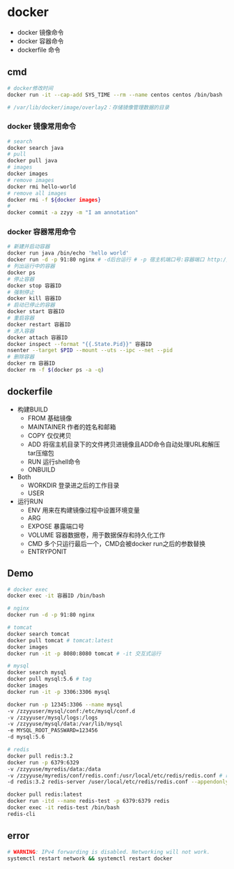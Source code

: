 # docker
- docker 镜像命令
- docker 容器命令
- dockerfile 命令

## cmd
```sh
# docker修改时间
docker run -it --cap-add SYS_TIME --rm --name centos centos /bin/bash

# /var/lib/docker/image/overlay2：存储镜像管理数据的目录
```

### docker 镜像常用命令
```sh
# search
docker search java
# pull
docker pull java
# images
docker images
# remove images
docker rmi hello-world
# remove all images
docker rmi -f ${docker images}
# 
docker commit -a zzyy -m "I am annotation"
```

### docker 容器常用命令
```sh
# 新建并启动容器
docker run java /bin/echo 'hello world'
docker run -d -p 91:80 nginx # -d后台运行 # -p 宿主机端口号:容器端口 http://docker宿主机ip:91
# 列出运行中的容器
docker ps
# 停止容器
docker stop 容器ID
# 强制停止
docker kill 容器ID
# 启动已停止的容器
docker start 容器ID
# 重启容器
docker restart 容器ID
# 进入容器
docker attach 容器ID
docker inspect --format "{{.State.Pid}}" 容器ID
nsenter --target $PID --mount --uts --ipc --net --pid
# 删除容器
docker rm 容器ID
docker rm -f $(docker ps -a -q)
```

## dockerfile
- 构建BUILD
  - FROM 基础镜像
  - MAINTAINER 作者的姓名和邮箱
  - COPY 仅仅拷贝
  - ADD 将宿主机目录下的文件拷贝进镜像且ADD命令自动处理URL和解压tar压缩包
  - RUN 运行shell命令
  - ONBUILD
- Both
  - WORKDIR 登录进之后的工作目录
  - USER
- 运行RUN
  - ENV 用来在构建镜像过程中设置环境变量
  - ARG
  - EXPOSE 暴露端口号
  - VOLUME 容器数据卷，用于数据保存和持久化工作
  - CMD 多个只运行最后一个，CMD会被docker run之后的参数替换
  - ENTRYPONIT

## Demo
```sh
# docker exec
docker exec -it 容器ID /bin/bash

# nginx
docker run -d -p 91:80 nginx

# tomcat
docker search tomcat
docker pull tomcat # tomcat:latest
docker images
docker run -it -p 8080:8080 tomcat # -it 交互式运行

# mysql
docker search mysql
docker pull mysql:5.6 # tag
docker images
docker run -it -p 3306:3306 mysql

docker run -p 12345:3306 --name mysql 
-v /zzyyuser/mysql/conf:/etc/mysql/conf.d
-v /zzyyuser/mysql/logs:/logs
-v /zzyyuse/mysql/data:/var/lib/mysql
-e MYSQL_ROOT_PASSWARD=123456
-d mysql:5.6

# redis
docker pull redis:3.2
docker run -p 6379:6329 
-v /zzyyuse/myredis/data:/data
-v /zzyyuse/myredis/conf/redis.conf:/usr/local/etc/redis/redis.conf # reids.conf是目录
-d redis:3.2 redis-server /user/local/etc/redis/redis.conf --appendonly yes

docker pull redis:latest
docker run -itd --name redis-test -p 6379:6379 redis
docker exec -it redis-test /bin/bash
redis-cli
```

## error
```sh
# WARNING: IPv4 forwarding is disabled. Networking will not work.
systemctl restart network && systemctl restart docker
```